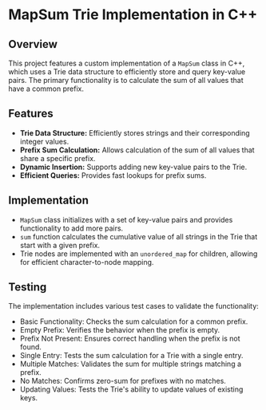 # MapSum Trie Implementation in C++

## Overview
This project features a custom implementation of a `MapSum` class in C++, which uses a Trie data structure to efficiently store and query key-value pairs. The primary functionality is to calculate the sum of all values that have a common prefix.

## Features
- **Trie Data Structure:** Efficiently stores strings and their corresponding integer values.
- **Prefix Sum Calculation:** Allows calculation of the sum of all values that share a specific prefix.
- **Dynamic Insertion:** Supports adding new key-value pairs to the Trie.
- **Efficient Queries:** Provides fast lookups for prefix sums.

## Implementation
- `MapSum` class initializes with a set of key-value pairs and provides functionality to add more pairs.
- `sum` function calculates the cumulative value of all strings in the Trie that start with a given prefix.
- Trie nodes are implemented with an `unordered_map` for children, allowing for efficient character-to-node mapping.

## Testing
The implementation includes various test cases to validate the functionality:
- Basic Functionality: Checks the sum calculation for a common prefix.
- Empty Prefix: Verifies the behavior when the prefix is empty.
- Prefix Not Present: Ensures correct handling when the prefix is not found.
- Single Entry: Tests the sum calculation for a Trie with a single entry.
- Multiple Matches: Validates the sum for multiple strings matching a prefix.
- No Matches: Confirms zero-sum for prefixes with no matches.
- Updating Values: Tests the Trie's ability to update values of existing keys.
